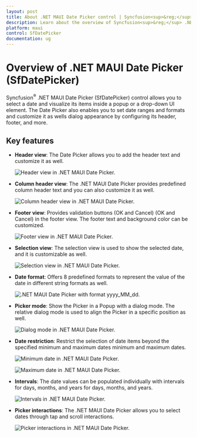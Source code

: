 ```yaml
---
layout: post
title: About .NET MAUI Date Picker control | Syncfusion<sup>&reg;</sup>
description: Learn about the overview of Syncfusion<sup>&reg;</sup> .NET MAUI Date Picker (SfDatePicker) control, its basic features, and date Picker functionalities.
platform: maui
control: SfDatePicker
documentation: ug
---
```


# Overview of .NET MAUI Date Picker (SfDatePicker)

Syncfusion<sup>&reg;</sup> .NET MAUI Date Picker (SfDatePicker) control allows you to select a date and visualize its items inside a popup or a drop-down UI element. The Date Picker also enables you to set date ranges and formats and customize it as wells dialog appearance by configuring its header, footer, and more.

## Key features

* **Header view**: The Date Picker allows you to add the header text and customize it as well.

   ![Header view in .NET MAUI Date Picker.](images/overview/maui-header-view.png)

* **Column header view**: The .NET MAUI Date Picker provides predefined column header text and you can also customize it as well.

   ![Column header view in .NET MAUI Date Picker.](images/overview/maui-column-header-view.png)

* **Footer view**: Provides validation buttons (OK and Cancel) (OK and Cancel) in the footer view. The footer text and background color can be customized.

   ![Footer view in .NET MAUI Date Picker.](images/overview/maui-date-Picker-footer-view.png)

* **Selection view**: The selection view is used to show the selected date, and it is customizable as well.

   ![Selection view in .NET MAUI Date Picker.](images/overview/maui-selection-view.png)

* **Date format**: Offers 8 predefined formats to represent the value of the date in different string formats as well.

   ![.NET MAUI Date Picker with format yyyy_MM_dd.](images/overview/maui-date-Picker-format_yyyy_MM_dd.png)

* **Picker mode**: Show the Picker in a Popup with a dialog mode. The relative dialog mode is used to align the Picker in a specific position as well.

   ![Dialog mode in .NET MAUI Date Picker.](images/overview/maui-date-Picker-dialog-mode.gif)

* **Date restriction**: Restrict the selection of date items beyond the specified minimum and maximum dates minimum and maximum dates.

   ![Minimum date in .NET MAUI Date Picker.](images/overview/maui-date-Picker-minimum-date.png)

   ![Maximum date in .NET MAUI Date Picker.](images/overview/maui-date-Picker-maximum-date.png)

* **Intervals**: The date values can be populated individually with intervals for days, months, and years for days, months, and years.

   ![Intervals in .NET MAUI Date Picker.](images/overview/maui-date-Picker-intervals.gif)

* **Picker interactions**: The .NET MAUI Date Picker allows you to select dates through tap and scroll interactions.

   ![Picker interactions in .NET MAUI Date Picker.](images/overview/maui-date-Picker-interactions.gif)